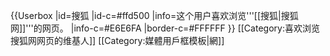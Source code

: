 {{Userbox
  |id=搜狐
  |id-c=#ffd500
  |info=这个用户喜欢浏览'''[[搜狐|搜狐网]]'''的网页。
  |info-c=#E6E6FA
  |border-c=#FFFFFF
}} <includeonly>[[Category:喜欢浏览搜狐网网页的维基人]]</includeonly><noinclude>
[[Category:媒體用戶框模板|網]]
</noinclude>